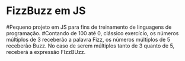 # FizzBuzz em JS
#Pequeno projeto em JS para fins de treinamento de linguagens de programação.
#Contando de 100 até 0, clássico exercício, os números múltiplos de 3 receberão a palavra Fizz, os números múltiplos de 5 receberão Buzz. No caso de serem múltiplos tanto de 3 quanto de 5, receberá a expressão FIzzBUzz.

